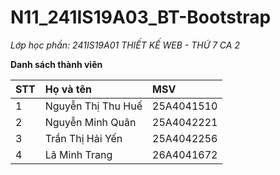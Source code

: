 # N11_241IS19A03_BT-Bootstrap

*Lớp học phần: 241IS19A01 THIẾT KẾ WEB - THỨ 7 CA 2*


**Danh sách thành viên**

| STT | Họ và tên | MSV  |
| :-- | :---    | :-------|
| 1   | Nguyễn Thị Thu Huế | 25A4041510 |
| 2   | Nguyễn Minh Quân| 25A4042221 |
| 3   | Trần Thị Hải Yến | 25A4042256 |
| 4   | Lã Minh Trang | 26A4041672 |
